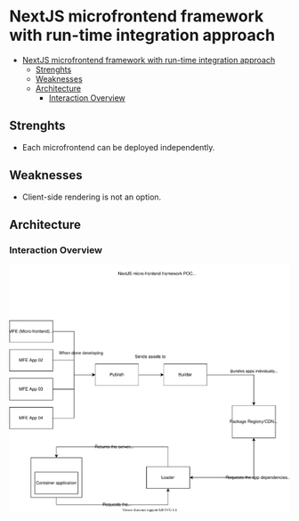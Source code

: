 # NextJS microfrontend framework with run-time integration approach

- [NextJS microfrontend framework with run-time integration approach](#nextjs-microfrontend-framework-with-run-time-integration-approach)
  - [Strenghts](#strenghts)
  - [Weaknesses](#weaknesses)
  - [Architecture](#architecture)
    - [Interaction Overview](#interaction-overview)

## Strenghts

- Each microfrontend can be deployed independently.

## Weaknesses

- Client-side rendering is not an option.

## Architecture

### Interaction Overview

![Microfrontend Framework](../docs/assets/nrti.svg)
